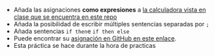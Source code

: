 * Añada las asignaciones **como expresiones** a [la calculadora vista en clase que se encuentra en este repo](https://github.com/ULL-ESIT-GRADOII-PL/pegjs-calc-assign)
* Añada la posibilidad de escribir múltiples sentencias separadas por `;`
* Añada sentencias `if then`e `if then else`
* Puede encontrar su [asignación en GitHub en este enlace](https://classroom.github.com/assignment-invitations/9f8f9ad97c7ba82e72e0195fc14ece7e). 
* Esta práctica se hace durante la hora de practicas
